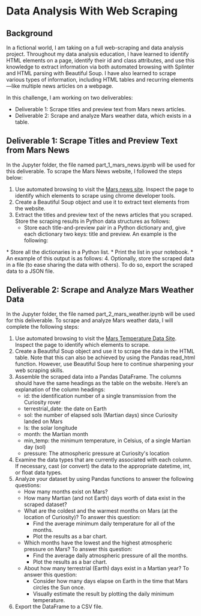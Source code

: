# Data Analysis With Web Scraping

## Background
In a fictional world, I am taking on a full web-scraping and data analysis project. Throughout my data analysis education, I have learned to identify HTML elements on a page, identify their id and class attributes, and use this knowledge to extract information via both automated browsing with Splinter and HTML parsing with Beautiful Soup. I have also learned to scrape various types of information, including HTML tables and recurring elements—like multiple news articles on a webpage.

In this challenge, I am working on two deliverables:
* Deliverable 1: Scrape titles and preview text from Mars news articles.
* Deliverable 2: Scrape and analyze Mars weather data, which exists in a table.

## Deliverable 1: Scrape Titles and Preview Text from Mars News
In the Jupyter folder, the file named part_1_mars_news.ipynb will be used for this deliverable. To scrape the Mars News website, I followed the steps below:

1. Use automated browsing to visit the [Mars news site](https://static.bc-edx.com/data/web/mars_news/index.html). Inspect the page to identify which elements to scrape using chrome developer tools.
2. Create a Beautiful Soup object and use it to extract text elements from the website.
3. Extract the titles and preview text of the news articles that you scraped. Store the scraping results in Python data structures as follows:
    * Store each title-and-preview pair in a Python dictionary and, give each dictionary two keys: title and preview. An example is the following:
<EXAMPLE HERE>
    * Store all the dictionaries in a Python list.
    * Print the list in your notebook.
    * An example of this output is as follows:
4. Optionally, store the scraped data in a file (to ease sharing the data with others). To do so, export the scraped data to a JSON file.

## Deliverable 2: Scrape and Analyze Mars Weather Data
In the Jupyter folder, the file named part_2_mars_weather.ipynb will be used for this deliverable. To scrape and analyze Mars weather data, I will complete the following steps:

1. Use automated browsing to visit the [Mars Temperature Data Site](https://static.bc-edx.com/data/web/mars_facts/temperature.html). Inspect the page to identify which elements to scrape.
2. Create a Beautiful Soup object and use it to scrape the data in the HTML table. Note that this can also be achieved by using the Pandas read_html function. However, use Beautiful Soup here to continue sharpening your web scraping skills.
3. Assemble the scraped data into a Pandas DataFrame. The columns should have the same headings as the table on the website. Here’s an explanation of the column headings:
    * id: the identification number of a single transmission from the Curiosity rover
    * terrestrial_date: the date on Earth
    * sol: the number of elapsed sols (Martian days) since Curiosity landed on Mars
    * ls: the solar longitude
    * month: the Martian month
    * min_temp: the minimum temperature, in Celsius, of a single Martian day (sol)
    * pressure: The atmospheric pressure at Curiosity's location
4. Examine the data types that are currently associated with each column. If necessary, cast (or convert) the data to the appropriate datetime, int, or float data types.
5. Analyze your dataset by using Pandas functions to answer the following questions:
    * How many months exist on Mars?
    * How many Martian (and not Earth) days worth of data exist in the scraped dataset?
    * What are the coldest and the warmest months on Mars (at the location of Curiosity)? To answer this question:
        * Find the average minimum daily temperature for all of the months.
        * Plot the results as a bar chart.
    * Which months have the lowest and the highest atmospheric pressure on Mars? To answer this question:
        * Find the average daily atmospheric pressure of all the months.
        * Plot the results as a bar chart.
    * About how many terrestrial (Earth) days exist in a Martian year? To answer this question:
        * Consider how many days elapse on Earth in the time that Mars circles the Sun once.
        * Visually estimate the result by plotting the daily minimum temperature.
6. Export the DataFrame to a CSV file.
